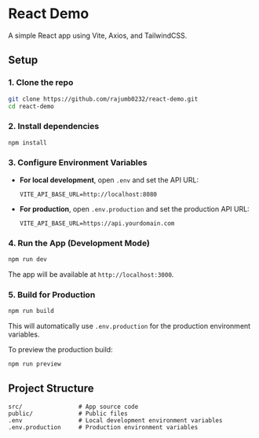 # React Demo

A simple React app using Vite, Axios, and TailwindCSS.

## Setup

### 1. Clone the repo

```bash
git clone https://github.com/rajumb0232/react-demo.git
cd react-demo
```

### 2. Install dependencies

```bash
npm install
```

### 3. Configure Environment Variables

- **For local development**, open `.env` and set the API URL:

    ```env
    VITE_API_BASE_URL=http://localhost:8080
    ```

- **For production**, open `.env.production` and set the production API URL:

    ```env
    VITE_API_BASE_URL=https://api.yourdomain.com
    ```

### 4. Run the App (Development Mode)

```bash
npm run dev
```

The app will be available at `http://localhost:3000`.

### 5. Build for Production

```bash
npm run build
```

This will automatically use `.env.production` for the production environment variables.

To preview the production build:

```bash
npm run preview
```

## Project Structure

```
src/                # App source code
public/             # Public files
.env                # Local development environment variables
.env.production     # Production environment variables
```
